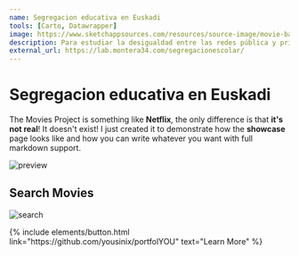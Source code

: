 ```yaml
---
name: Segregacion educativa en Euskadi
tools: [Carto, Datawrapper]
image: https://www.sketchappsources.com/resources/source-image/movie-badges-jurajjurik.png
description: Para estudiar la desigualdad entre las redes pública y privado-concertada de centros educativos en Euskadi hemos partido de los datos contenidos en el informe La educación en Euskadi 2013-2015 del Consejo Escolar de Euskadi. Hemos tomado los indicadores por zonas escolares de alumnado extranjero, alumnado becario de material escolar y de comedor para que nos ayuden a entender las diferencias entre las redes.
external_url: https://lab.montera34.com/segregacionescolar/
---
```


# Segregacion educativa en Euskadi

The Movies Project is something like **Netflix**, the only difference is that **it's not real**! It doesn't exist! I just created it to demonstrate how the **showcase** page looks like and how you can write whatever you want with full markdown support.

![preview](https://www.sketchappsources.com/resources/source-image/we-were-soldiers-landing-page-dbruggisser.jpg)

## Search Movies

![search](https://www.sketchappsources.com/resources/source-image/microsoft-windows-10-virtual-keyboard-diogo-sousa.png)

<p class="text-center">
{% include elements/button.html link="https://github.com/yousinix/portfolYOU" text="Learn More" %}
</p>